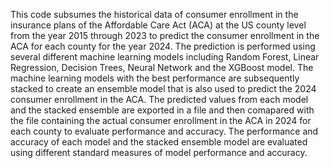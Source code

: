 This code subsumes the historical data of consumer enrollment in the insurance plans of the Affordable Care Act (ACA) at the US county level from the year 2015 through 2023 to predict the consumer enrollment in the ACA for each county for the year 2024.
The prediction is performed using several different machine learning models including Random Forest, Linear Regression, Decision Trees, Neural Network and the XGBoost model.
The machine learning models with the best performance are subsequently stacked to create an ensemble model that is also used to predict the 2024 consumer enrollment in the ACA.
The predicted values from each model and the stacked ensemble are exported in a file and then comapared with the file containing the actual consumer enrollment in the ACA in 2024 for each county to evaluate performance and accuracy.
The performance and accuracy of each model and the stacked ensemble model are evaluated using different standard measures of model performance and accuracy.
